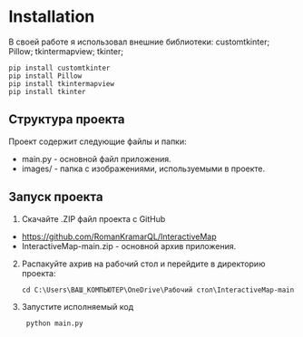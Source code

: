 ﻿# Installation
В своей работе я использовал внешние библиотеки: customtkinter; Pillow; tkintermapview; tkinter;
```
pip install customtkinter
pip install Pillow
pip install tkintermapview
pip install tkinter
```
## Структура проекта

Проект содержит следующие файлы и папки:

- main.py - основной файл приложения.
- images/ - папка с изображениями, используемыми в проекте.

## Запуск проекта

1. Скачайте .ZIP файл проекта с GitHub
- https://github.com/RomanKramarQL/InteractiveMap
- InteractiveMap-main.zip - основной архив приложения.

2. Распакуйте ахрив на рабочий стол и перейдите в директорию проекта:
    ```
    cd C:\Users\ВАШ_КОМПЬЮТЕР\OneDrive\Рабочий стол\InteractiveMap-main
    ```
3. Запустите исполняемый код
   ```
    python main.py
   ```

